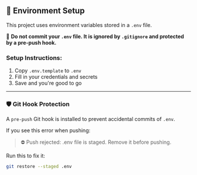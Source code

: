 ## 🔐 Environment Setup

This project uses environment variables stored in a `.env` file.

🚫 **Do not commit your `.env` file. It is ignored by `.gitignore` and protected by a pre-push hook.**

### Setup Instructions:
1. Copy `.env.template` to `.env`
2. Fill in your credentials and secrets
3. Save and you're good to go

---

### 🛡️ Git Hook Protection

A `pre-push` Git hook is installed to prevent accidental commits of `.env`.

If you see this error when pushing:

> ⛔ Push rejected: .env file is staged. Remove it before pushing.

Run this to fix it:

```bash
git restore --staged .env